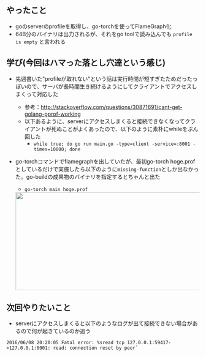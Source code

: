 ## やったこと

- goのserverのprofileを取得し、go-torchを使ってFlameGraph化
- 64B分のバイナリは出力されるが、それをgo toolで読み込んでも `profile is empty` と言われる

## 学び(今回はハマった落とし穴達という感じ)

- 先週書いた"profileが取れない"という話は実行時間が短すぎたためだったっぽいので、サーバが長時間生き続けるようにしてクライアントでアクセスしまくって対応した
  - 参考：http://stackoverflow.com/questions/30871691/cant-get-golang-pprof-working
  - 以下あるように、serverにアクセスしまくると接続できなくなってクライアントが死ぬことがよくあったので、以下のように素朴にwhileをぶん回した
    - `while true; do go run main.go -type=client -service=:8001 -times=10000; done`
- go-torchコマンドでflamegraphを出していたが、最初go-torch hoge.profとしているだけで実施したら以下のように`missing-function`としか出なかった。go-buildの成果物のバイナリを指定するとちゃんと出た
  - `go-torch main hoge.prof`


  <img src="https://rawgithub.com/dekokun/syscall-study/master/image/missing.svg" width="1024" height="256">



## 次回やりたいこと

- serverにアクセスしまくると以下のようなログが出て接続できない場合があるので何が起きているのか追う

```
2016/06/08 20:20:05 Fatal error: %sread tcp 127.0.0.1:59417->127.0.0.1:8001: read: connection reset by peer`
```
